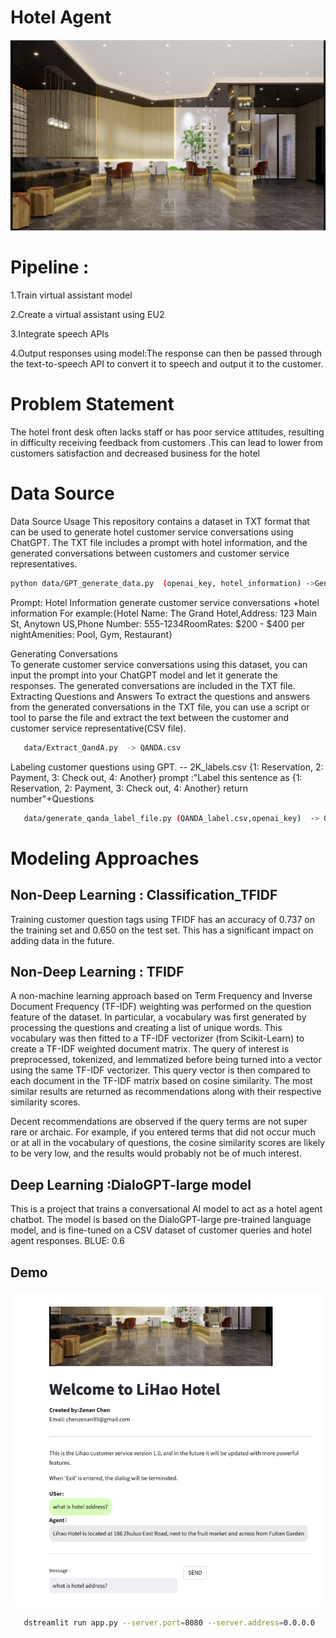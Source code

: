 # Hotel Agent
![](imgs/hotel_01.png)



# Pipeline : 
1.Train  virtual assistant model  

2.Create a virtual assistant using EU2

3.Integrate speech APIs

4.Output responses using model:The response can then be passed through the text-to-speech API to convert it to speech and output it to the customer.

# Problem Statement
The hotel front desk often lacks staff or has poor service attitudes, resulting in difficulty receiving feedback from customers .This can lead to lower from customers satisfaction and decreased business for the hotel


# Data Source

Data Source Usage
This repository contains a dataset in TXT format that can be used to generate hotel customer service conversations using ChatGPT. The TXT file includes a prompt with hotel information, and the generated conversations between customers and customer service representatives.
```bash
python data/GPT_generate_data.py  (openai_key, hotel_information) ->Generate a large amount of dialogue text in DialogueText file
```
Prompt: Hotel Information
generate customer service conversations +hotel information 
For example:{Hotel Name: The Grand Hotel,Address: 123 Main St, Anytown US,Phone Number: 555-1234RoomRates: $200 - $400 per nightAmenities: Pool, Gym, Restaurant}


Generating Conversations  
To generate customer service conversations using this dataset, you can input the prompt into your ChatGPT model and let it generate the responses. The generated conversations are included in the TXT file.
Extracting Questions and Answers
To extract the questions and answers from the generated conversations in the TXT file, you can use a script or tool to parse the file and extract the text between the customer and customer service representative(CSV file).

```bash
   data/Extract_QandA.py  -> QANDA.csv
```

Labeling customer questions using GPT.  -- 2K_labels.csv
 {1: Reservation, 2: Payment, 3: Check out, 4: Another} 
 prompt :"Label this sentence as {1: Reservation, 2: Payment, 3: Check out, 4: Another} return  number"+Questions
 
```bash
   data/generate_qanda_label_file.py (QANDA_label.csv,openai_key)  -> QANDA_label.csv
```

# Modeling Approaches

## Non-Deep Learning :  Classification_TFIDF
Training customer question tags using TFIDF has an accuracy of 0.737 on the training set and 0.650 on the test set. This has a significant impact on adding data in the future.


## Non-Deep Learning :  TFIDF
A non-machine learning approach based on Term Frequency and Inverse Document Frequency (TF-IDF) weighting was performed on the question feature of the dataset. In particular, a vocabulary was first generated by processing the questions and creating a list of unique words. This vocabulary was then fitted to a TF-IDF vectorizer (from Scikit-Learn) to create a TF-IDF weighted document matrix. The query of interest is preprocessed, tokenized, and lemmatized before being turned into a vector using the same TF-IDF vectorizer. This query vector is then compared to each document in the TF-IDF matrix based on cosine similarity. The most similar results are returned as recommendations along with their respective similarity scores.

Decent recommendations are observed if the query terms are not super rare or archaic. For example, if you entered terms that did not occur much or at all in the vocabulary of questions, the cosine similarity scores are likely to be very low, and the results would probably not be of much interest.


## Deep Learning :DialoGPT-large model
This is a project that trains a conversational AI model to act as a hotel agent chatbot. The model is based on the DialoGPT-large pre-trained language model, and is fine-tuned on a CSV dataset of customer queries and hotel agent responses. BLUE: 0.6


## Demo 
![](imgs/Demo.jpeg)



```bash
   dstreamlit run app.py --server.port=8080 --server.address=0.0.0.0
```
